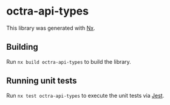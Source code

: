 # octra-api-types

This library was generated with [Nx](https://nx.dev).

## Building

Run `nx build octra-api-types` to build the library.

## Running unit tests

Run `nx test octra-api-types` to execute the unit tests via [Jest](https://jestjs.io).
